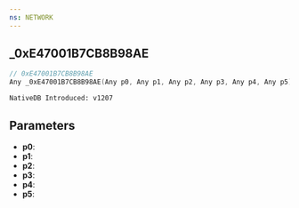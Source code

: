 ```yaml
---
ns: NETWORK
---
```

## _0xE47001B7CB8B98AE

```c
// 0xE47001B7CB8B98AE
Any _0xE47001B7CB8B98AE(Any p0, Any p1, Any p2, Any p3, Any p4, Any p5);
```

```
NativeDB Introduced: v1207
```

## Parameters
* **p0**:
* **p1**:
* **p2**:
* **p3**:
* **p4**:
* **p5**:
